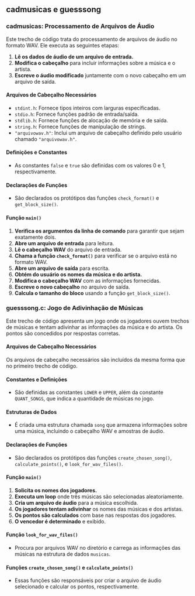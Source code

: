 ## cadmusicas e guesssong

### cadmusicas: Processamento de Arquivos de Áudio

Este trecho de código trata do processamento de arquivos de áudio no formato WAV. Ele executa as seguintes etapas:

1. **Lê os dados de áudio de um arquivo de entrada.**
2. **Modifica o cabeçalho** para incluir informações sobre a música e o artista.
3. **Escreve o áudio modificado** juntamente com o novo cabeçalho em um arquivo de saída.

#### Arquivos de Cabeçalho Necessários

- `stdint.h`: Fornece tipos inteiros com larguras especificadas.
- `stdio.h`: Fornece funções padrão de entrada/saída.
- `stdlib.h`: Fornece funções de alocação de memória e de saída.
- `string.h`: Fornece funções de manipulação de strings.
- `"arquivowav.h"`: Inclui um arquivo de cabeçalho definido pelo usuário chamado `"arquivowav.h"`.

#### Definições e Constantes

- As constantes `false` e `true` são definidas com os valores 0 e 1, respectivamente.

#### Declarações de Funções

- São declarados os protótipos das funções `check_format()` e `get_block_size()`.

#### Função `main()`

1. **Verifica os argumentos da linha de comando** para garantir que sejam exatamente dois.
2. **Abre um arquivo de entrada** para leitura.
3. **Lê o cabeçalho WAV** do arquivo de entrada.
4. **Chama a função `check_format()`** para verificar se o arquivo está no formato WAV.
5. **Abre um arquivo de saída** para escrita.
6. **Obtém do usuário os nomes da música e do artista.**
7. **Modifica o cabeçalho WAV** com as informações fornecidas.
8. **Escreve o novo cabeçalho** no arquivo de saída.
9. **Calcula o tamanho do bloco** usando a função `get_block_size()`.

### guesssong.c: Jogo de Adivinhação de Músicas

Este trecho de código apresenta um jogo onde os jogadores ouvem trechos de músicas e tentam adivinhar as informações da música e do artista. Os pontos são concedidos por respostas corretas.

#### Arquivos de Cabeçalho Necessários

Os arquivos de cabeçalho necessários são incluídos da mesma forma que no primeiro trecho de código.

#### Constantes e Definições

- São definidas as constantes `LOWER` e `UPPER`, além da constante `QUANT_SONGS`, que indica a quantidade de músicas no jogo.

#### Estruturas de Dados

- É criada uma estrutura chamada `song` que armazena informações sobre uma música, incluindo o cabeçalho WAV e amostras de áudio.

#### Declarações de Funções

- São declarados os protótipos das funções `create_chosen_song()`, `calculate_points()`, e `look_for_wav_files()`.

#### Função `main()`

1. **Solicita os nomes dos jogadores.**
2. **Executa um loop** onde três músicas são selecionadas aleatoriamente.
3. **Cria um arquivo de áudio** para a música escolhida.
4. **Os jogadores tentam adivinhar** os nomes das músicas e dos artistas.
5. **Os pontos são calculados** com base nas respostas dos jogadores.
6. **O vencedor é determinado** e exibido.

#### Função `look_for_wav_files()`

- Procura por arquivos WAV no diretório e carrega as informações das músicas na estrutura de dados `musicas`.

#### Funções `create_chosen_song()` e `calculate_points()`

- Essas funções são responsáveis por criar o arquivo de áudio selecionado e calcular os pontos, respectivamente.
